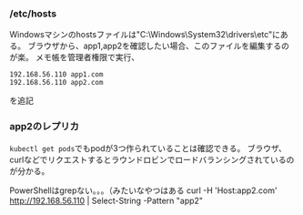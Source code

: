 ### /etc/hosts
Windowsマシンのhostsファイルは"C:\Windows\System32\drivers\etc"にある。
ブラウザから、app1,app2を確認したい場合、このファイルを編集するのが楽。
メモ帳を管理者権限で実行、
```
192.168.56.110 app1.com
192.168.56.110 app2.com
```
を追記

### app2のレプリカ
`kubectl get pods`でもpodが3つ作られていることは確認できる。
ブラウザ、curlなどでリクエストするとラウンドロビンでロードバランシングされているのが分かる。

PowerShellはgrepない。。。（みたいなやつはある
curl -H 'Host:app2.com' http://192.168.56.110  | Select-String -Pattern "app2"